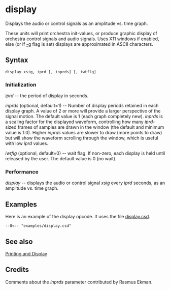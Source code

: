 <!--
id:display
category:Signal I/O:Printing and Display
-->
# display
Displays the audio or control signals as an amplitude vs. time graph.

These units will print orchestra init-values, or produce graphic display of orchestra control signals and audio signals. Uses X11 windows if enabled, else (or if [-g](../../) flag is set) displays are approximated in ASCII characters.

## Syntax
``` csound-orc
display xsig, iprd [, inprds] [, iwtflg]
```

### Initialization

_iprd_ -- the period of display in seconds.

_inprds_ (optional, default=1) -- Number of display periods retained in each display graph. A value of 2 or more will provide a larger perspective of the signal motion. The default value is 1 (each graph completely new).
_inprds_ is a scaling factor for the displayed waveform, controlling how many _iprd_-sized frames of samples are drawn in the window (the default and minimum value is 1.0). Higher _inprds_ values are slower to draw (more points to draw) but will show the waveform scrolling through the window, which is useful with low _iprd_ values.

_iwtflg_ (optional, default=0) -- wait flag. If non-zero, each display is held until released by the user. The default value is 0 (no wait).

### Performance

_display_ -- displays the audio or control signal _xsig_ every _iprd_ seconds, as an amplitude vs. time graph.

## Examples

Here is an example of the display opcode. It uses the file [display.csd](../../examples/display.csd).

``` csound-csd title="Example of the display opcode." linenums="1"
--8<-- "examples/display.csd"
```

## See also

[Printing and Display](../../sigio/pdisplay)

## Credits

Comments about the _inprds_ parameter contributed by Rasmus Ekman.
